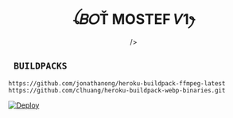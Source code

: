 

<h1 align="center">ꪶ𝐵𝑂Ť MOSTEF 𝑉1ꫂ<br></h1>
<p align="center"> />
</p>

## ` BUILDPACKS`

```
https://github.com/jonathanong/heroku-buildpack-ffmpeg-latest
https://github.com/clhuang/heroku-buildpack-webp-binaries.git
```

[![Deploy](https://www.herokucdn.com/deploy/button.svg)](https://heroku.com/deploy?template=https://github.com/Khufu737/khufuuuV1/)
